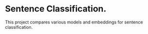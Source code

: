 # Sentence Classification.
This project compares various models and embeddings for sentence classification.
